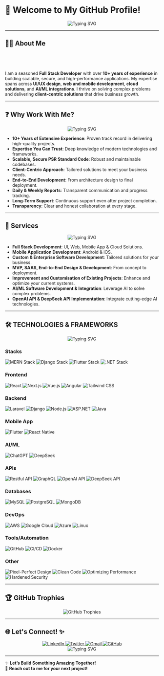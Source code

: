 # 🚀 Welcome to My GitHub Profile!

<div align="center">
  <img src="https://readme-typing-svg.demolab.com?font=Fira+Code&size=30&duration=4000&pause=1000&color=00FF00&center=true&vCenter=true&width=600&lines=Hi+there!+I'm+a+Full+Stack+Developer;10%2B+Years+of+Experience;Let's+Build+Something+Amazing!" alt="Typing SVG" />
</div>

---

## 👨‍💻 About Me

<div align="center" style="overflow: hidden; white-space: nowrap;">
  <p style="display: inline-block; padding-left: 100%; animation: slide 10s linear infinite;">
    Seasoned Developer | Problem Solver | AI/ML Enthusiast
  </p>
</div>

<style>
  @keyframes slide {
    0% { transform: translateX(100%); }
    100% { transform: translateX(-100%); }
  }
</style>

I am a seasoned **Full Stack Developer** with over **10+ years of experience** in building scalable, secure, and high-performance applications. My expertise spans across **UI/UX design**, **web and mobile development**, **cloud solutions**, and **AI/ML integrations**. I thrive on solving complex problems and delivering **client-centric solutions** that drive business growth.

---

## ❓ Why Work With Me?

<div align="center">
  <img src="https://readme-typing-svg.demolab.com?font=Fira+Code&size=20&duration=5000&pause=1000&color=00FF00&center=true&vCenter=true&width=600&lines=Scalable+%7C+Secure+%7C+Client-Centric+%7C+Transparent" alt="Typing SVG" />
</div>

- **10+ Years of Extensive Experience**: Proven track record in delivering high-quality projects.
- **Expertise You Can Trust**: Deep knowledge of modern technologies and frameworks.
- **Scalable, Secure PSR Standard Code**: Robust and maintainable codebases.
- **Client-Centric Approach**: Tailored solutions to meet your business needs.
- **End-to-End Development**: From architecture design to final deployment.
- **Daily & Weekly Reports**: Transparent communication and progress tracking.
- **Long-Term Support**: Continuous support even after project completion.
- **Transparency**: Clear and honest collaboration at every stage.

---

## 🎯 Services

<div align="center">
  <img src="https://readme-typing-svg.demolab.com?font=Fira+Code&size=20&duration=5000&pause=1000&color=00FF00&center=true&vCenter=true&width=600&lines=Full+Stack+%7C+Mobile+Apps+%7C+AI%2FML+%7C+Cloud+Solutions" alt="Typing SVG" />
</div>

- **Full Stack Development**: UI, Web, Mobile App & Cloud Solutions.
- **Mobile Application Development**: Android & iOS.
- **Custom & Enterprise Software Development**: Tailored solutions for your business.
- **MVP, SAAS, End-to-End Design & Development**: From concept to deployment.
- **Improvement and Customisation of Existing Projects**: Enhance and optimize your current systems.
- **AI/ML Software Development & Integration**: Leverage AI to solve complex problems.
- **OpenAI API & DeepSeek API Implementation**: Integrate cutting-edge AI technologies.

---

## 🛠️ TECHNOLOGIES & FRAMEWORKS

<div align="center">
  <img src="https://readme-typing-svg.demolab.com?font=Fira+Code&size=20&duration=5000&pause=1000&color=00FF00&center=true&vCenter=true&width=600&lines=Frontend+%7C+Backend+%7C+Mobile+%7C+AI%2FML+%7C+DevOps" alt="Typing SVG" />
</div>

### **Stacks**
![MERN Stack](https://img.shields.io/badge/MERN-00ADD8?style=for-the-badge&logo=mongodb&logoColor=white)
![Django Stack](https://img.shields.io/badge/Django-092E20?style=for-the-badge&logo=django&logoColor=white)
![Flutter Stack](https://img.shields.io/badge/Flutter-02569B?style=for-the-badge&logo=flutter&logoColor=white)
![.NET Stack](https://img.shields.io/badge/.NET-512BD4?style=for-the-badge&logo=dotnet&logoColor=white)

### **Frontend**
![React](https://img.shields.io/badge/React-20232A?style=for-the-badge&logo=react&logoColor=61DAFB)
![Next.js](https://img.shields.io/badge/Next.js-000000?style=for-the-badge&logo=next.js&logoColor=white)
![Vue.js](https://img.shields.io/badge/Vue.js-35495E?style=for-the-badge&logo=vue.js&logoColor=4FC08D)
![Angular](https://img.shields.io/badge/Angular-DD0031?style=for-the-badge&logo=angular&logoColor=white)
![Tailwind CSS](https://img.shields.io/badge/Tailwind_CSS-38B2AC?style=for-the-badge&logo=tailwind-css&logoColor=white)

### **Backend**
![Laravel](https://img.shields.io/badge/Laravel-FF2D20?style=for-the-badge&logo=laravel&logoColor=white)
![Django](https://img.shields.io/badge/Django-092E20?style=for-the-badge&logo=django&logoColor=white)
![Node.js](https://img.shields.io/badge/Node.js-339933?style=for-the-badge&logo=node.js&logoColor=white)
![ASP.NET](https://img.shields.io/badge/ASP.NET-512BD4?style=for-the-badge&logo=dotnet&logoColor=white)
![Java](https://img.shields.io/badge/Java-ED8B00?style=for-the-badge&logo=openjdk&logoColor=white)

### **Mobile App**
![Flutter](https://img.shields.io/badge/Flutter-02569B?style=for-the-badge&logo=flutter&logoColor=white)
![React Native](https://img.shields.io/badge/React_Native-20232A?style=for-the-badge&logo=react&logoColor=61DAFB)

### **AI/ML**
![ChatGPT](https://img.shields.io/badge/ChatGPT-412991?style=for-the-badge&logo=openai&logoColor=white)
![DeepSeek](https://img.shields.io/badge/DeepSeek-000000?style=for-the-badge&logo=deepseek&logoColor=white)

### **APIs**
![Restful API](https://img.shields.io/badge/Restful-FF6C37?style=for-the-badge&logo=rest&logoColor=white)
![GraphQL](https://img.shields.io/badge/GraphQL-E10098?style=for-the-badge&logo=graphql&logoColor=white)
![OpenAI API](https://img.shields.io/badge/OpenAI_API-412991?style=for-the-badge&logo=openai&logoColor=white)
![DeepSeek API](https://img.shields.io/badge/DeepSeek_API-000000?style=for-the-badge&logo=deepseek&logoColor=white)

### **Databases**
![MySQL](https://img.shields.io/badge/MySQL-4479A1?style=for-the-badge&logo=mysql&logoColor=white)
![PostgreSQL](https://img.shields.io/badge/PostgreSQL-316192?style=for-the-badge&logo=postgresql&logoColor=white)
![MongoDB](https://img.shields.io/badge/MongoDB-47A248?style=for-the-badge&logo=mongodb&logoColor=white)

### **DevOps**
![AWS](https://img.shields.io/badge/AWS-232F3E?style=for-the-badge&logo=amazon-aws&logoColor=white)
![Google Cloud](https://img.shields.io/badge/Google_Cloud-4285F4?style=for-the-badge&logo=google-cloud&logoColor=white)
![Azure](https://img.shields.io/badge/Azure-0089D6?style=for-the-badge&logo=microsoft-azure&logoColor=white)
![Linux](https://img.shields.io/badge/Linux-FCC624?style=for-the-badge&logo=linux&logoColor=black)

### **Tools/Automation**
![GitHub](https://img.shields.io/badge/GitHub-100000?style=for-the-badge&logo=github&logoColor=white)
![CI/CD](https://img.shields.io/badge/CI/CD-FF6C37?style=for-the-badge&logo=github-actions&logoColor=white)
![Docker](https://img.shields.io/badge/Docker-2496ED?style=for-the-badge&logo=docker&logoColor=white)

### **Other**
![Pixel-Perfect Design](https://img.shields.io/badge/Pixel_Perfect-FF6C37?style=for-the-badge&logo=adobe&logoColor=white)
![Clean Code](https://img.shields.io/badge/Clean_Code-00ADD8?style=for-the-badge&logo=code&logoColor=white)
![Optimizing Performance](https://img.shields.io/badge/Optimizing_Performance-00C853?style=for-the-badge&logo=speedtest&logoColor=white)
![Hardened Security](https://img.shields.io/badge/Hardened_Security-FF6C37?style=for-the-badge&logo=security&logoColor=white)

---

## 🏆 GitHub Trophies

<div align="center">
  <img src="https://github-profile-trophy.vercel.app/?username=hudacse6&theme=onedark&row=1&column=7" alt="GitHub Trophies" />
</div>

---

## 🌐 Let's Connect! ✨

<div align="center">
  <a href="https://linkedin.com/in/hudacse6">
    <img src="https://img.shields.io/badge/LinkedIn-0077B5?style=for-the-badge&logo=linkedin&logoColor=white" alt="LinkedIn"/>
  </a>
  <a href="https://twitter.com/yourprofile">
    <img src="https://img.shields.io/badge/Twitter-1DA1F2?style=for-the-badge&logo=twitter&logoColor=white" alt="Twitter"/>
  </a>
  <a href="mailto:youremail@example.com">
    <img src="https://img.shields.io/badge/Gmail-D14836?style=for-the-badge&logo=gmail&logoColor=white" alt="Gmail"/>
  </a>
  <a href="https://github.com/hudacse6">
    <img src="https://img.shields.io/badge/GitHub-100000?style=for-the-badge&logo=github&logoColor=white" alt="GitHub"/>
  </a>
</div>

<div align="center">
  <img src="https://readme-typing-svg.demolab.com?font=Fira+Code&size=25&duration=5000&pause=1000&color=00FF00&center=true&vCenter=true&width=600&lines=Let's+Connect%2C+Collaborate%2C+%26+Innovate!;Reach+out+to+me+for+your+next+project!;Open+to+new+opportunities+%26+challenges!" alt="Typing SVG" />
</div>

---

✨ **Let’s Build Something Amazing Together!**  
📧 **Reach out to me for your next project!**
